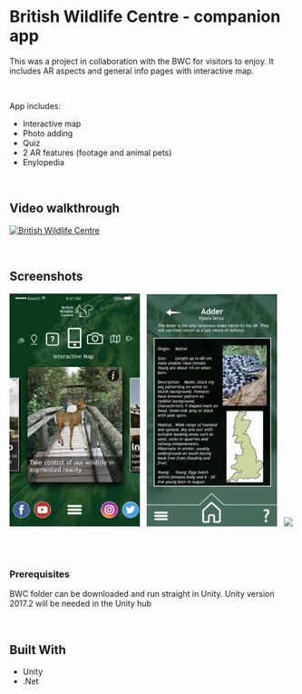# British Wildlife Centre - companion app

This was a project in collaboration with the BWC for visitors to enjoy. It includes AR aspects and general info pages with interactive map.
<br/>


<br/>

App includes:

- Interactive map
- Photo adding
- Quiz
- 2 AR features (footage and animal pets)
- Enylopedia

<br/>

## Video walkthrough

[![British Wildlife Centre](http://img.youtube.com/vi/dNmvNc0r3Ho/0.jpg)](http://www.youtube.com/watch?v=dNmvNc0r3Ho "British Wildlife Centre")

<br/>

## Screenshots

<img src="https://github.com/carlhtech/carlhtech/blob/main/Images/BWCImages/SS1.png" width="230"/>&nbsp;&nbsp;
<img src="https://github.com/carlhtech/carlhtech/blob/main/Images/BWCImages/SS2.png" width="230"/>&nbsp;&nbsp;
<img src="https://github.com/carlhtech/carlhtech/blob/main/Images/BWCImages/SS4.png" width="450"/>&nbsp;&nbsp;


<br/>

### Prerequisites

BWC folder can be downloaded and run straight in Unity. Unity version 2017.2 will be needed in the Unity hub






<br/>


## Built With

* Unity
* .Net


